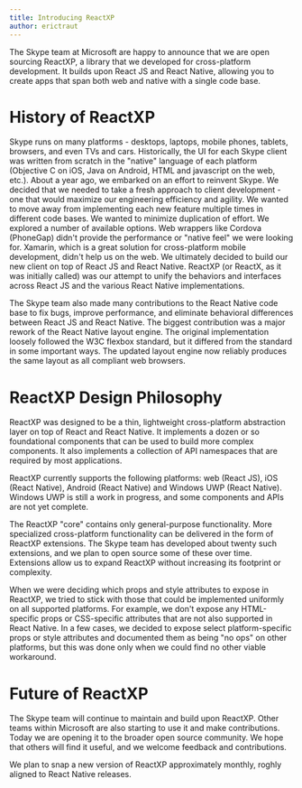 ```yaml
---
title: Introducing ReactXP
author: erictraut
---
```


The Skype team at Microsoft are happy to announce that we are open sourcing ReactXP, a library that we developed for cross-platform development. It builds upon React JS and React Native, allowing you to create apps that span both web and native with a single code base.  

# History of ReactXP

Skype runs on many platforms - desktops, laptops, mobile phones, tablets, browsers, and even TVs and cars. Historically, the UI for each Skype client was written from scratch in the "native" language of each platform (Objective C on iOS, Java on Android, HTML and javascript on the web, etc.). About a year ago, we embarked on an effort to reinvent Skype. We decided that we needed to take a fresh approach to client development - one that would maximize our engineering efficiency and agility. We wanted to move away from implementing each new feature multiple times in different code bases. We wanted to minimize duplication of effort. We explored a number of available options. Web wrappers like Cordova (PhoneGap) didn't provide the performance or "native feel" we were looking for. Xamarin, which is a great solution for cross-platform mobile development, didn't help us on the web. We ultimately decided to build our new client on top of React JS and React Native. ReactXP (or ReactX, as it was initially called) was our attempt to unify the behaviors and interfaces across React JS and the various React Native implementations.

The Skype team also made many contributions to the React Native code base to fix bugs, improve performance, and eliminate behavioral differences between React JS and React Native. The biggest contribution was a major rework of the React Native layout engine. The original implementation loosely followed the W3C flexbox standard, but it differed from the standard in some important ways. The updated layout engine now reliably produces the same layout as all compliant web browsers.

# ReactXP Design Philosophy

ReactXP was designed to be a thin, lightweight cross-platform abstraction layer on top of React and React Native. It implements a dozen or so foundational components that can be used to build more complex components. It also implements a collection of API namespaces that are required by most applications.

ReactXP currently supports the following platforms: web (React JS), iOS (React Native), Android (React Native) and Windows UWP (React Native). Windows UWP is still a work in progress, and some components and APIs are not yet complete.

The ReactXP "core" contains only general-purpose functionality. More specialized cross-platform functionality can be delivered in the form of ReactXP extensions. The Skype team has developed about twenty such extensions, and we plan to open source some of these over time. Extensions allow us to expand ReactXP without increasing its footprint or complexity.

When we were deciding which props and style attributes to expose in ReactXP, we tried to stick with those that could be implemented uniformly on all supported platforms. For example, we don't expose any HTML-specific props or CSS-specific attributes that are not also supported in React Native. In a few cases, we decided to expose select platform-specific props or style attributes and documented them as being "no ops" on other platforms, but this was done only when we could find no other viable workaround.

# Future of ReactXP

The Skype team will continue to maintain and build upon ReactXP. Other teams within Microsoft are also starting to use it and make contributions. Today we are opening it to the broader open source community. We hope that others will find it useful, and we welcome feedback and contributions.

We plan to snap a new version of ReactXP approximately monthly, roghly aligned to React Native releases. 

